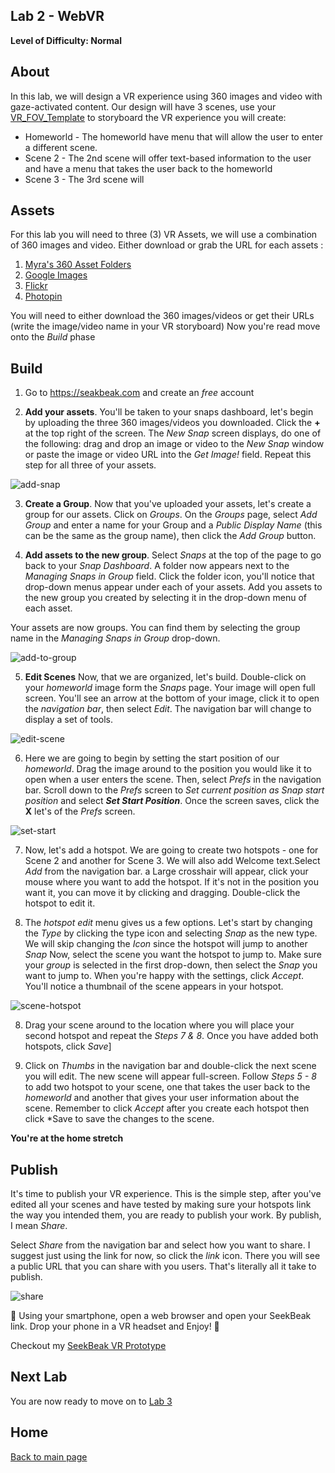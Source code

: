 ## Lab 2 - WebVR
 **Level of Difficulty: Normal**

## About
In this lab, we will design a VR experience using 360 images and video with gaze-activated content. Our design will have 3 scenes, use your [VR_FOV_Template](https://www.dropbox.com/s/ekhp9eue6gendp2/VR_FOV_Template.pdf?dl=0) to storyboard the VR experience you will create:
* Homeworld - The homeworld have menu that will allow the user to enter a different scene. 
* Scene 2 - The 2nd scene will offer text-based information to the user and have a menu that takes the user back to the homeworld
* Scene 3 - The 3rd scene will 

## Assets
For this lab you will need to three (3) VR Assets, we will use a combination of 360 images and video. Either download or grab the URL for each assets :
1. [Myra's 360 Asset Folders](https://github.com/myramade/myramade.github.io/tree/master/vr/assets)
2. [Google Images](https://www.google.com/search?q=equirectangular&tbm=isch&tbs=isz:l&cad=h)
3. [Flickr](https://www.flickr.com/groups/equirectangular/)
4. [Photopin](http://photopin.com/free-photos/equirectangular)

You will need to either download the 360 images/videos or get their URLs (write the image/video name in your VR storyboard) Now you're read move onto the *Build* phase

## Build
1. Go to https://seakbeak.com and create an *free* account

2. **Add your assets**. You'll be taken to your snaps dashboard, let's begin by uploading the three 360 images/videos you downloaded. Click the **+** at the top right of the screen. The *New Snap* screen displays, do one of the following: drag and drop an image or video to the *New Snap* window or paste the image or video URL into the *Get Image!* field. Repeat this step for all three of your assets.

![add-snap](https://user-images.githubusercontent.com/28787937/41197111-91c36ff6-6c07-11e8-98ba-3b11d70a7d4d.png)

3. **Create a Group**. Now that you've uploaded your assets, let's create a group for our assets.  Click on *Groups*. On the *Groups* page, select *Add Group* and enter a name for your Group and a *Public Display Name* (this can be the same as the group name), then click the *Add Group* button.

4. **Add assets to the new group**. Select *Snaps* at the top of the page to go back to your *Snap Dashboard*. A folder now appears next to the *Managing Snaps in Group* field. Click the folder icon, you'll notice that drop-down menus appear under each of your assets. Add you assets to the new group you created by selecting it in the drop-down menu of each asset. 

Your assets are now groups. You can find them by selecting the group name in the *Managing Snaps in Group* drop-down. 

![add-to-group](https://user-images.githubusercontent.com/28787937/41197176-547dbece-6c09-11e8-8990-5a2674c58e9c.png)

5. **Edit Scenes** Now, that we are organized, let's build. Double-click on your *homeworld* image form the *Snaps* page. Your image will open full screen. You'll see an arrow at the bottom of your image, click it to open the *navigation bar*, then select *Edit*. The navigation bar will change to display a set of tools. 

![edit-scene](https://user-images.githubusercontent.com/28787937/41197192-fef3621e-6c09-11e8-8b72-db8d2699af4c.png)

6. Here we are going to begin by setting the start position of our *homeworld*. Drag the image around to the position you would like it to open when a user enters the scene. Then, select  *Prefs* in the navigation bar. Scroll down to the *Prefs* screen to *Set current position as Snap start position* and select **_Set Start Position_**. Once the screen saves, click the **X** let's of the *Prefs* screen. 

![set-start](https://user-images.githubusercontent.com/28787937/41197270-b5338c32-6c0c-11e8-8979-3fdf7f988e11.png)

7. Now, let's add a hotspot. We are going to create two hotspots - one for Scene 2 and another for Scene 3. We will also add Welcome text.Select *Add* from the navigation bar. a Large crosshair will appear, click your mouse where you want to add the hotspot. If it's not in the position you want it, you can move it by clicking and dragging. Double-click the hotspot to edit it. 

8. The *hotspot edit* menu gives us a few options. Let's start by changing the *Type* by clicking the type icon and selecting *Snap* as the new type. We will skip changing the *Icon* since the hotspot will jump to another *Snap*  Now, select the scene you want the hotspot to jump to. Make sure your *group* is selected in the first drop-down, then select the *Snap* you want to jump to. When you're happy with the settings, click *Accept*. You'll notice a thumbnail of the scene appears in your hotspot. 

![scene-hotspot](https://user-images.githubusercontent.com/28787937/41197360-b74a48b4-6c0f-11e8-96a4-1b932f58879f.png)

8. Drag your scene around to the location where you will place your second hotspot and repeat the *Steps 7 & 8*. Once you have added both hotspots, click *Save*]

9. Click on *Thumbs* in the navigation bar and double-click the next scene you will edit. The new scene will appear full-screen. Follow *Steps 5 - 8* to add two hotspot to your scene, one that takes the user back to the *homeworld* and another that gives your user information about the scene. Remember to click *Accept* after you create each hotspot then click *Save to save the changes to the scene.

**You're at the home stretch**

## Publish 

It's time to publish your VR experience. This is the simple step, after you've edited all your scenes and have tested by making sure your hotspots link the way you intended them, you are ready to publish your work. By publish, I mean *Share*. 

Select *Share* from the navigation bar and select how you want to share. I suggest just using the link for now, so click the *link* icon. There you will see a public URL that you can share with you users. That's literally all it take to publish. 

![share](https://user-images.githubusercontent.com/28787937/41197478-ad0a9052-6c14-11e8-8f09-0a3ccabc6d02.png)


:rocket: Using your smartphone, open a web browser and open your SeekBeak link. Drop your phone in a VR headset and Enjoy! :rocket:

Checkout my [SeekBeak VR Prototype](http://bit.ly/webvrmyra)

## Next Lab
You are now ready to move on to [Lab 3](https://github.com/myramade/myramade.github.io/blob/master/vr/lab3.md)

## Home

[Back to main page](https://github.com/myramade/myramade.github.io/blob/master/index.md)
